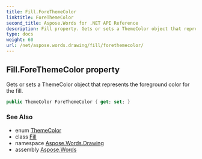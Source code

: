 ```yaml
---
title: Fill.ForeThemeColor
linktitle: ForeThemeColor
second_title: Aspose.Words for .NET API Reference
description: Fill property. Gets or sets a ThemeColor object that represents the foreground color for the fill in C#.
type: docs
weight: 60
url: /net/aspose.words.drawing/fill/forethemecolor/
---
```

## Fill.ForeThemeColor property

Gets or sets a ThemeColor object that represents the foreground color for the fill.

```csharp
public ThemeColor ForeThemeColor { get; set; }
```

### See Also

* enum [ThemeColor](../../../aspose.words.themes/themecolor/)
* class [Fill](../)
* namespace [Aspose.Words.Drawing](../../fill/)
* assembly [Aspose.Words](../../../)
